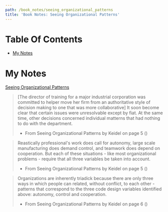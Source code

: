 ```yaml
---
path: /book_notes/seeing_organizational_patterns
title: 'Book Notes: Seeing Organizational Patterns'
---
```

# Table Of Contents

<!-- toc -->

- [My Notes](#my-notes)

<!-- tocstop -->

# My Notes

[Seeing Organizational Patterns](https://www.amazon.com/Seeing-Organizational-Patterns-Robert-Keidel-dp-1881052656/dp/1881052656/ref=mt_other?_encoding=UTF8&me=&qid=1631037159)


> [The director of training for a major industrial corporation was committed to helper move her firm from an authoritative style of decision making to one that was more collaborative] It soon become clear that certain issues were unresolvable except by fiat. At the same time, other decisions concerned individual matterns that had nothing to do with the department.
> 
> - From Seeing Organizational Patterns by Keidel on page 5 ()



> Reastically professional's work does call for autonomy, large scale manufacturing does demand control, and teamwork does depend on cooperation. But each of these situations - like most organizational problems - require that all three variables be taken into account.
> 
> - From Seeing Organizational Patterns by Keidel on page 5 ()


> Organizations are inherently triadick because there are only three ways in which people can related, without conflict, to each other - patterns that correspond to the three code design variables identified above: autonomy, control and cooperation.
> 
> - From Seeing Organizational Patterns by Keidel on page 6 ()

